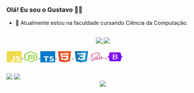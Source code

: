 ### Olá! Eu sou o Gustavo 👋😀


- 🌱 Atualmente estou na faculdade cursando Ciência da Computação.

##

<div align="center">
  <a href="https://github.com/gustavo-freita">
  <img height="150em" src="https://github-readme-stats.vercel.app/api?username=gustavo-freita&show_icons=true&theme=solarized-dark&include_all_commits=true&count_private=true"/>
  <img height="150em" src="https://github-readme-stats.vercel.app/api/top-langs/?username=gustavo-freita&layout=compact&langs_count=7&theme=solarized-dark"/>
</div>

 <div style="display: inline_block"><br>
  <img align="center" alt="Rafa-Js" height="30" width="40" src="https://raw.githubusercontent.com/devicons/devicon/master/icons/javascript/javascript-plain.svg">
  <img align="center" alt="Rafa-nodejs" height="30" width="40" src=https://raw.githubusercontent.com/devicons/devicon/master/icons/nodejs/nodejs-original.svg>
  <img align="center" alt="Rafa-TypeScript" height="30" width="40" src=https://raw.githubusercontent.com/devicons/devicon/master/icons/typescript/typescript-original.svg>
  <img align="center" alt="Rafa-HTML" height="30" width="40" src="https://raw.githubusercontent.com/devicons/devicon/master/icons/html5/html5-original.svg">
  <img align="center" alt="Rafa-CSS" height="30" width="40" src="https://raw.githubusercontent.com/devicons/devicon/master/icons/css3/css3-original.svg">
  <img align="center" alt="Math-Sass" height="30" width="40" src="https://raw.githubusercontent.com/devicons/devicon/master/icons/sass/sass-original.svg">
  <img align="center" alt="Math-Bootstrap" height="30" width="40" src="https://raw.githubusercontent.com/devicons/devicon/master/icons/bootstrap/bootstrap-original.svg">
</div> 
  
##
  
<div>
  <a href = "gustavos.freitas@uni9.edu.br"><img src="https://img.shields.io/badge/-Gmail-%23333?style=for-the-badge&logo=gmail&logoColor=white" target="_blank"></a>
  <a href="https://www.linkedin.com/in/gustavo-freitas-a85713120/" target="_blank"><img src="https://img.shields.io/badge/-LinkedIn-%230077B5?style=for-the-badge&logo=linkedin&logoColor=white" target="_blank"></a>
</div>

 
<div align='center'>
<a height="140em" href="https://github.com/gustavo-freita"><img src="https://github-readme-streak-stats.herokuapp.com?user=gustavo-freita&theme=solarized-dark" /></a>
</div>
